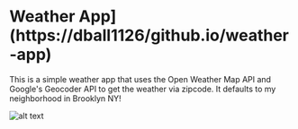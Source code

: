 # Weather App](https://dball1126/github.io/weather-app)
This is a simple weather app that uses the Open Weather Map API and Google's Geocoder API to get the weather via zipcode. It defaults to my neighborhood in Brooklyn NY!

![alt text](https://i.imgur.com/oPYrSj4.png "homepage")